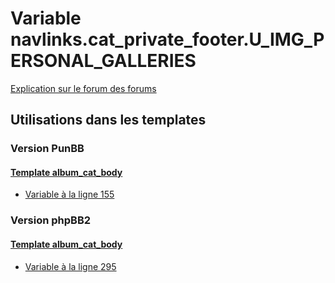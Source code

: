 # Variable navlinks.cat_private_footer.U_IMG_PERSONAL_GALLERIES
[Explication sur le forum des forums](http://forum.forumactif.com/t294113-listing-des-variables#navlinks.cat_private_footer.U_IMG_PERSONAL_GALLERIES)
## Utilisations dans les templates
### Version PunBB
#### [Template album_cat_body](punbb/album_cat_body.md)
* [Variable à la ligne 155](../punbb/album_cat_body.tpl#L155)
### Version phpBB2
#### [Template album_cat_body](subsilver/album_cat_body.md)
* [Variable à la ligne 295](../subsilver/album_cat_body.tpl#L295)
